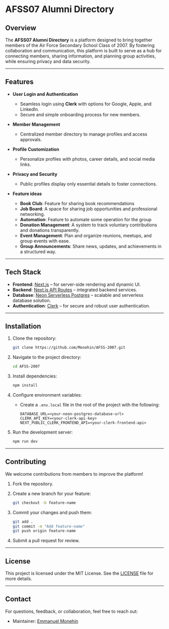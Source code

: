 
# **AFSS07 Alumni Directory**

## **Overview**

The **AFSS07 Alumni Directory** is a platform designed to bring together members of the Air Force Secondary School Class of 2007. By fostering collaboration and communication, this platform is built to serve as a hub for connecting members, sharing information, and planning group activities, while ensuring privacy and data security.

---

## **Features**

- **User Login and Authentication**
  - Seamless login using **Clerk** with options for Google, Apple, and LinkedIn.
  - Secure and simple onboarding process for new members.

- **Member Management**
  - Centralized member directory to manage profiles and access approvals.

- **Profile Customization**
  - Personalize profiles with photos, career details, and social media links.

- **Privacy and Security**
  - Public profiles display only essential details to foster connections.

- **Feature ideas**
  - **Book Club**: Feature for sharing book recommendations
  - **Job Board**: A space for sharing job opportunities and professional networking.
  - **Automation**: Feature to automate some operation for the group 
  - **Donation Management**: A system to track voluntary contributions and donations transparently.
  - **Event Management**: Plan and organize reunions, meetups, and group events with ease.
  - **Group Announcements**: Share news, updates, and achievements in a structured way.

---

## **Tech Stack**

- **Frontend**: [Next.js](https://nextjs.org/) – for server-side rendering and dynamic UI.
- **Backend**: [Next.js API Routes](https://nextjs.org/docs/api-routes/introduction) – integrated backend services.
- **Database**: [Neon Serverless Postgres](https://neon.tech/) – scalable and serverless database solution.
- **Authentication**: [Clerk](https://clerk.dev/) – for secure and robust user authentication.

---

## **Installation**

1. Clone the repository:

   ```bash
   git clone https://github.com/Monehin/AFSS-2007.git
   ```

2. Navigate to the project directory:

   ```bash
   cd AFSS-2007
   ```

3. Install dependencies:

   ```bash
   npm install
   ```

4. Configure environment variables:
   - Create a `.env.local` file in the root of the project with the following:

     ```env
     DATABASE_URL=<your-neon-postgres-database-url>
     CLERK_API_KEY=<your-clerk-api-key>
     NEXT_PUBLIC_CLERK_FRONTEND_API=<your-clerk-frontend-api>
     ```

5. Run the development server:

   ```bash
   npm run dev
   ```

---

## **Contributing**

We welcome contributions from members to improve the platform!

1. Fork the repository.
2. Create a new branch for your feature:

   ```bash
   git checkout -b feature-name
   ```

3. Commit your changes and push them:

   ```bash
   git add .
   git commit -m "Add feature-name"
   git push origin feature-name
   ```

4. Submit a pull request for review.

---

## **License**

This project is licensed under the MIT License. See the [LICENSE](LICENSE) file for more details.

---

## **Contact**

For questions, feedback, or collaboration, feel free to reach out:

- Maintainer: [Emmanuel Monehin](https://github.com/Monehin)
